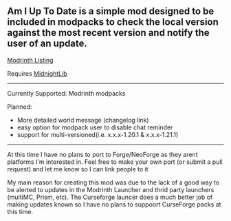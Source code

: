 Am I Up To Date is a simple mod designed to be included in modpacks to check the local version against the most recent version and notify the user of an update.
---------------------------------------------------------------------------------------------------------------------------------------------------------------------------------------------------------------------------------------------

[Modrinth Listing](https://modrinth.com/project/aiutd)

Requires [MidnightLib](https://github.com/TeamMidnightDust/MidnightLib)

---------------------------------------------------------------------------------------------------------------------------------------------------------------------------------------------------------------------------------------------

Currently Supported:
Modrinth modpacks

Planned:

* More detailed world message (changelog link)
* easy option for modpack user to disable chat reminder
* support for multi-versioned(i.e. x.x.x-1.20.1 & x.x.x-1.21.1)
---------------------------------------------------------------------------------------------------------------------------------------------------------------------------------------------------------------------------------------------

At this time I have no plans to port to Forge/NeoForge as they arent platforms I'm interested in. Feel free to make your own port (or submit a pull request) and let me know so I can link people to it

My main reason for creating this mod was due to the lack of a good way to be alerted to updates in the Modrinth Launcher and thrid party launchers (multiMC, Prism, etc). The Curseforge launcer does a much better job of making updates known so I have no plans to suppoort CurseForge packs at this time.
